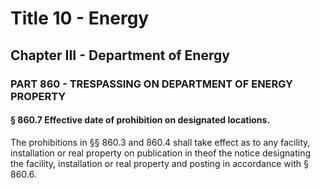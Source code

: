 
# Title 10 - Energy
## Chapter III - Department of Energy
### PART 860 - TRESPASSING ON DEPARTMENT OF ENERGY PROPERTY
#### § 860.7 Effective date of prohibition on designated locations.

The prohibitions in §§ 860.3 and 860.4 shall take effect as to any facility, installation or real property on publication in theof the notice designating the facility, installation or real property and posting in accordance with § 860.6.
